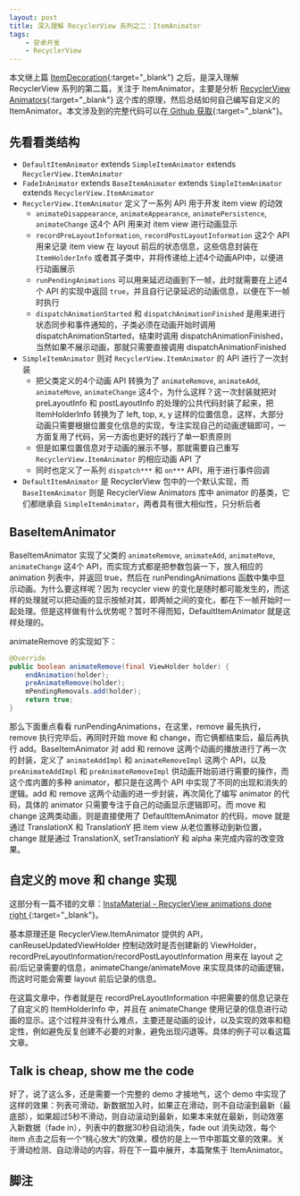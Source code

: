 ```yaml
---
layout: post
title: 深入理解 RecyclerView 系列之二：ItemAnimator
tags:
    - 安卓开发
    - RecyclerView
---
```


本文继上篇 [ItemDecoration](http://blog.piasy.com/2016/03/26/Insight-Android-RecyclerView-ItemDecoration/){:target="_blank"} 之后，是深入理解 RecyclerView 系列的第二篇，关注于 ItemAnimator，主要是分析 [RecyclerView Animators](https://github.com/wasabeef/recyclerview-animators){:target="_blank"} 这个库的原理，然后总结如何自己编写自定义的 ItemAnimator。本文涉及到的完整代码可以在[ Github 获取](https://github.com/Piasy/AndroidPlayground/tree/master/recyclerviewadvanceddemo){:target="_blank"}。

## 先看看类结构
+ `DefaultItemAnimator` extends `SimpleItemAnimator` extends `RecyclerView.ItemAnimator`
+ `FadeInAnimator` extends `BaseItemAnimator` extends `SimpleItemAnimator` extends `RecyclerView.ItemAnimator`
+ `RecyclerView.ItemAnimator` 定义了一系列 API 用于开发 item view 的动效
  + `animateDisappearance`, `animateAppearance`, `animatePersistence`, `animateChange` 这4个 API 用来对 item view 进行动画显示
  + `recordPreLayoutInformation`, `recordPostLayoutInformation` 这2个 API 用来记录 item view 在 layout 前后的状态信息，这些信息封装在 `ItemHolderInfo` 或者其子类中，并将传递给上述4个动画API中，以便进行动画展示
  + `runPendingAnimations` 可以用来延迟动画到下一帧，此时就需要在上述4个 API 的实现中返回 `true`，并且自行记录延迟的动画信息，以便在下一帧时执行
  + `dispatchAnimationStarted` 和 `dispatchAnimationFinished` 是用来进行状态同步和事件通知的，子类必须在动画开始时调用 dispatchAnimationStarted，结束时调用 dispatchAnimationFinished，当然如果不展示动画，那就只需要直接调用 dispatchAnimationFinished
+ `SimpleItemAnimator` 则对 `RecyclerView.ItemAnimator` 的 API 进行了一次封装
  + 把父类定义的4个动画 API 转换为了 `animateRemove`, `animateAdd`, `animateMove`, `animateChange` 这4个，为什么这样？这一次封装就把对 preLayoutInfo 和 postLayoutInfo 的处理的公共代码封装了起来，把 ItemHolderInfo 转换为了 left, top, x, y 这样的位置信息，这样，大部分动画只需要根据位置变化信息的实现，专注实现自己的动画逻辑即可，一方面复用了代码，另一方面也更好的践行了单一职责原则
  + 但是如果位置信息对于动画的展示不够，那就需要自己重写 `RecyclerView.ItemAnimator` 的相应动画 API 了
  + 同时也定义了一系列 `dispatch***` 和 `on***` API，用于进行事件回调
+ `DefaultItemAnimator` 是 RecyclerView 包中的一个默认实现，而 `BaseItemAnimator` 则是 RecyclerView Animators 库中 animator 的基类，它们都继承自 `SimpleItemAnimator`，两者具有很大相似性，只分析后者

## BaseItemAnimator
BaseItemAnimator 实现了父类的 `animateRemove`, `animateAdd`, `animateMove`, `animateChange` 这4个 API，而实现方式都是把参数包装一下，放入相应的 animation 列表中，并返回 true，然后在 runPendingAnimations 函数中集中显示动画。为什么要这样呢？因为 recycler view 的变化是随时都可能发生的，而这样的处理就可以把动画的显示按帧对其，即两帧之间的变化，都在下一帧开始时一起处理。但是这样做有什么优势呢？暂时不得而知，DefaultItemAnimator 就是这样处理的。

animateRemove 的实现如下：

~~~ java
@Override
public boolean animateRemove(final ViewHolder holder) {
    endAnimation(holder);
    preAnimateRemove(holder);
    mPendingRemovals.add(holder);
    return true;
}
~~~

那么下面重点看看 runPendingAnimations，在这里，remove 最先执行，remove 执行完毕后，再同时开始 move 和 change，而它俩都结束后，最后再执行 add。BaseItemAnimator 对 add 和 remove 这两个动画的播放进行了再一次的封装，定义了 `animateAddImpl` 和 `animateRemoveImpl` 这两个 API，以及 `preAnimateAddImpl` 和 `preAnimateRemoveImpl` 供动画开始前进行需要的操作，而这个库内置的多种 animator，都只是在这两个 API 中实现了不同的出现和消失的逻辑。add 和 remove 这两个动画的进一步封装，再次简化了编写 animator 的代码，具体的 animator 只需要专注于自己的动画显示逻辑即可。而 move 和 change 这两类动画，则是直接使用了 DefaultItemAnimator 的代码，move 就是通过 TranslationX 和 TranslationY 把 item view 从老位置移动到新位置，change 就是通过 TranslationX, setTranslationY 和 alpha 来完成内容的改变效果。

## 自定义的 move 和 change 实现
这部分有一篇不错的文章：[InstaMaterial - RecyclerView animations done right ](http://frogermcs.github.io/instamaterial-recyclerview-animations-done-right/){:target="_blank"}。

基本原理还是 RecyclerView.ItemAnimator 提供的 API，canReuseUpdatedViewHolder 控制动效时是否创建新的 ViewHolder，recordPreLayoutInformation/recordPostLayoutInformation 用来在 layout 之前/后记录需要的信息，animateChange/animateMove 来实现具体的动画逻辑，而这时可能会需要 layout 前后记录的信息。

在这篇文章中，作者就是在 recordPreLayoutInformation 中把需要的信息记录在了自定义的 ItemHolderInfo 中，并且在 animateChange 使用记录的信息进行动画的显示。这个过程并没有什么难点，主要还是动画的设计，以及实现的效率和稳定性，例如避免反复创建不必要的对象，避免出现闪退等。具体的例子可以看这篇文章。

## Talk is cheap, show me the code
好了，说了这么多，还是需要一个完整的 demo 才接地气，这个 demo 中实现了这样的效果：列表可滑动，新数据加入时，如果正在滑动，则不自动滚到最新（最底部），如果超过5秒不滑动，则自动滚动到最新，如果本来就在最新，则动效塞入新数据（fade in），列表中的数据30秒自动消失，fade out 消失动效，每个 item 点击之后有一个“桃心放大”的效果，模仿的是上一节中那篇文章的效果。关于滑动检测、自动滑动的内容，将在下一篇中展开，本篇聚焦于 ItemAnimator。

## 脚注

